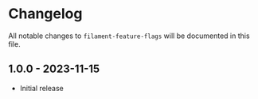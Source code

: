 # Changelog

All notable changes to `filament-feature-flags` will be documented in this file.

## 1.0.0 - 2023-11-15

- Initial release
